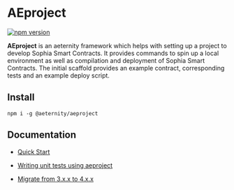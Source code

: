# AEproject

[![npm version](https://badge.fury.io/js/%40aeternity%2Faeproject.svg)](https://badge.fury.io/js/%40aeternity%2Faeproject)

**AEproject** is an aeternity framework which helps with setting up a project to develop Sophia Smart Contracts. It provides commands to spin up a local environment as well as compilation and deployment of Sophia Smart Contracts. The initial scaffold provides an example contract, corresponding tests and an example deploy script.

## Install

```text
npm i -g @aeternity/aeproject
```

## Documentation

* [Quick Start](docs/index.md)
* [Writing unit tests using aeproject](docs/cli/test.md)


* [Migratе from 3.x.x to 4.x.x](docs/migration-from-3.x.x-to-4.x.x.md)
